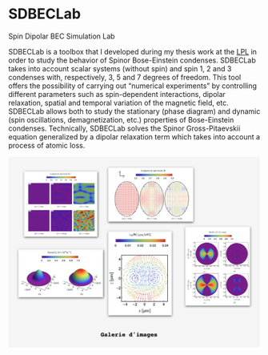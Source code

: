# SDBECLab
 Spin Dipolar BEC Simulation Lab
 
SDBECLab is a toolbox that I developed during my thesis work at the [LPL](http://www-lpl.univ-paris13.fr/LPL_NEWS_WEB/FR/AF.awp) in order to study the behavior of Spinor Bose-Einstein condenses. SDBECLab takes into account scalar systems (without spin) and spin 1, 2 and 3 condenses with, respectively, 3, 5 and 7 degrees of freedom. This tool offers the possibility of carrying out “numerical experiments” by controlling different parameters such as spin-dependent interactions, dipolar relaxation, spatial and temporal variation of the magnetic field, etc. SDBECLab allows both to study the stationary (phase diagram) and dynamic (spin oscillations, demagnetization, etc.) properties of Bose-Einstein condenses. Technically, SDBECLab solves the Spinor Gross-Pitaevskii equation generalized by a dipolar relaxation term which takes into account a process of atomic loss.

 ![galerie](readme_images/galerie.png)
